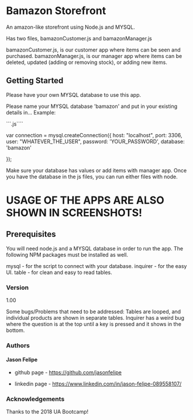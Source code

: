 # Bamazon Storefront
An amazon-like storefront using Node.js and MYSQL. 

Has two files, bamazonCustomer.js and bamazonManager.js 

bamazonCustomer.js, is our customer app where items can be seen and purchased. 
bamazonManager.js, is our manager app where items can be deleted, updated (adding or removing stock), or adding new items. 


## Getting Started
Please have your own MYSQL database to use this app. 

Please name your MYSQL database 'bamazon' and put in your existing details in... Example: 

```.js```` 

var connection = mysql.createConnection({
    host: "localhost",
    port: 3306,
    user: "WHATEVER_THE_USER",
    password: 'YOUR_PASSWORD',
    database: 'bamazon'

}); 

Make sure your database has values or add items with manager app. 
Once you have the database in the js files, you can run either files with node. 

# USAGE OF THE APPS ARE ALSO SHOWN IN SCREENSHOTS!

## Prerequisites 

You will need node.js and a MYSQL database in order to run the app. 
The following NPM packages must be installed as well. 

mysql - for the script to connect with your database.
inquirer - for the easy UI. 
table - for clean and easy to read tables. 


### Version
1.00 

Some bugs/Problems that need to be addressed: 
Tables are looped, and individual products are shown in separate tables. 
Inquirer has a weird bug where the question is at the top until a key is pressed and it shows in the bottom. 

### Authors

#### Jason Felipe 

* github page - https://github.com/jasonfelipe 

* linkedin page - https://www.linkedin.com/in/jason-felipe-089558107/ 



### Acknowledgements
Thanks to the 2018 UA Bootcamp!






